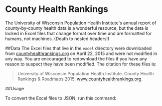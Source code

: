 County Health Rankings
=====

The University of Wisconsin Population Health Institute's annual report of county-by-county health data is a wonderful resource, but the data is locked in Excel files that change format over time and are formatted for humans, not machines. (Death to nested headers!) 

##Data
The Excel files that live in the `excel` directory were downloaded from [countyhealthrankings.org](http://www.countyhealthrankings.org/rankings/data) on April 22, 2015 and were not modified in any way. You are encouraged to redownload the files if you have any reason to suspect they have been modified. The citation for these files is:

> University of Wisconsin Population Health Institute. County Health Rankings & Roadmaps 2015. www.countyhealthrankings.org.

##Usage

To convert the Excel files to JSON, run this command:

	